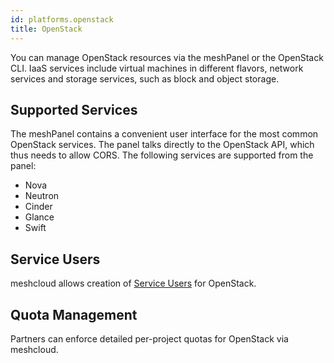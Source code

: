 ```yaml
---
id: platforms.openstack
title: OpenStack
---
```


You can manage OpenStack resources via the meshPanel or the OpenStack CLI. IaaS services include virtual machines in different flavors, network services and storage services, such as block and object storage.

## Supported Services

The meshPanel contains a convenient user interface for the most common OpenStack services. The panel talks directly
to the OpenStack API, which thus needs to allow CORS. The following services are supported from the panel:

- Nova
- Neutron
- Cinder
- Glance
- Swift

## Service Users

meshcloud allows creation of [Service Users](meshcloud.service-user.md) for OpenStack.

## Quota Management

Partners can enforce detailed per-project quotas for OpenStack via meshcloud.

